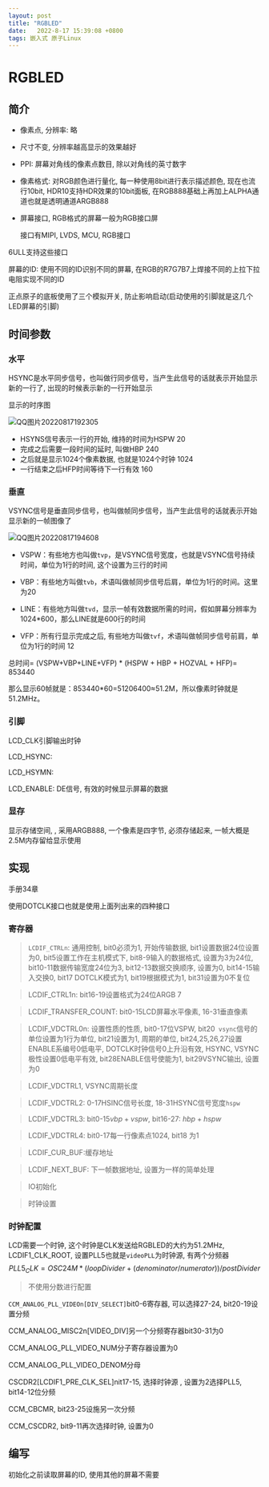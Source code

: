 ```yaml
---
layout: post
title: "RGBLED" 
date:   2022-8-17 15:39:08 +0800
tags: 嵌入式 原子Linux
---
```


# RGBLED

## 简介

+   像素点, 分辨率: 略

+   尺寸不变, 分辨率越高显示的效果越好

+   PPI: 屏幕对角线的像素点数目, 除以对角线的英寸数字

+   像素格式: 对RGB颜色进行量化, 每一种使用8bit进行表示描述颜色, 现在也流行10bit, HDR10支持HDR效果的10bit面板, 在RGB888基础上再加上ALPHA通道也就是透明通道ARGB888

+   屏幕接口, RGB格式的屏幕一般为RGB接口屏

    接口有MIPI, LVDS, MCU, RGB接口

6ULL支持这些接口

屏幕的ID: 使用不同的ID识别不同的屏幕, 在RGB的R7G7B7上焊接不同的上拉下拉电阻实现不同的ID

正点原子的底板使用了三个模拟开关, 防止影响启动(启动使用的引脚就是这几个LED屏幕的引脚)

## 时间参数

### 水平

HSYNC是水平同步信号，也叫做行同步信号，当产生此信号的话就表示开始显示新的一行了, 出现的时候表示新的一行开始显示

显示的时序图

![QQ图片20220817192305](E:\a学习\笔记\img\QQ图片20220817192305.png)

+   HSYNS信号表示一行的开始, 维持的时间为HSPW   20
+    完成之后需要一段时间的延时, 叫做HBP                  240
+   之后就是显示1024个像素数据, 也就是1024个时钟 1024
+   一行结束之后HFP时间等待下一行有效                     160

### 垂直

VSYNC信号是垂直同步信号，也叫做帧同步信号，当产生此信号的话就表示开始显示新的一帧图像了

![QQ图片20220817194608](E:\a学习\笔记\img\QQ图片20220817194608.png)

+   VSPW：有些地方也叫做`tvp`，是VSYNC信号宽度，也就是VSYNC信号持续时间，单位为1行的时间, 这个设置为三行的时间

+   VBP：有些地方叫做`tvb`，术语叫做帧同步信号后肩，单位为1行的时间。这里为20

+   LINE：有些地方叫做`tvd`，显示一帧有效数据所需的时间，假如屏幕分辨率为1024*600，那么LINE就是600行的时间

+   VFP：所有行显示完成之后, 有些地方叫做`tvf`，术语叫做帧同步信号前肩，单位为1行的时间 12

总时间= (VSPW+VBP+LINE+VFP) * (HSPW + HBP + HOZVAL + HFP)= 853440

那么显示60帧就是：853440*60=51206400≈51.2M，所以像素时钟就是51.2MHz。

### 引脚

LCD_CLK引脚输出时钟

LCD_HSYNC:  

LCD_HSYMN:  

LCD_ENABLE: DE信号, 有效的时候显示屏幕的数据

### 显存

显示存储空间, , 采用ARGB888, 一个像素是四字节, 必须存储起来, 一帧大概是2.5M内存留给显示使用

## 实现

手册34章

使用DOTCLK接口也就是使用上面列出来的四种接口

### 寄存器

>   `LCDIF_CTRLn`: 通用控制, bit0必须为1, 开始传输数据, bit1设置数据24位设置为0, bit5设置工作在主机模式下, bit8-9输入的数据格式, 设置为3为24位, bit10-11数据传输宽度24位为3,  bit12-13数据交换顺序, 设置为0, bit14-15输入交换0, bit17 DOTCLK模式为1, bit19根据模式为1, bit31设置为0不复位

>   LCDIF_CTRL1n: bit16-19设置格式为24位ARGB 7

>   LCDIF_TRANSFER_COUNT: bit0-15LCD屏幕水平像素, 16-31垂直像素

>   LCDIF_VDCTRL0n: 设置性质的性质, bit0-17位VSPW, bit20` vsync`信号的单位设置为1行为单位, bit21设置为1, 周期的单位, bit24,25,26,27设置ENABLE系编号0低电平, DOTCLK时钟信号0上升沿有效, HSYNC, VSYNC极性设置0低电平有效, bit28ENABLE信号使能为1, bit29VSYNC输出, 设置为0

>   LCDIF_VDCTRL1, VSYNC周期长度

>   LCDIF_VDCTRL2: 0-17HSINC信号长度, 18-31HSYNC信号宽度`hspw`

>   LCDIF_VDCTRL3: bit0-15$vbp+vspw$, bit16-27: $hbp+hspw$

>   LCDIF_VDCTRL4: bit0-17每一行像素点1024, bit18 为1

>   LCDIF_CUR_BUF:缓存地址

>   LCDIF_NEXT_BUF: 下一帧数据地址, 设置为一样的简单处理

>   IO初始化

>   时钟设置

### 时钟配置

LCD需要一个时钟, 这个时钟是CLK发送给RGBLED的大约为51.2MHz, LCDIF1_CLK_ROOT, 设置PLL5也就是`videoPLL`为时钟源, 有两个分频器
$$
PLL5_CLK = OSC24M * (loopDivider + (denominator / numerator)) / postDivider
$$

>   不使用分数进行配置

`CCM_ANALOG_PLL_VIDEOn[DIV_SELECT]`bit0-6寄存器, 可以选择27-24, bit20-19设置分频

CCM_ANALOG_MISC2n[VIDEO_DIV]另一个分频寄存器bit30-31为0

CCM_ANALOG_PLL_VIDEO_NUM分子寄存器设置为0

CCM_ANALOG_PLL_VIDEO_DENOM分母

CSCDR2[LCDIF1_PRE_CLK_SEL]nit17-15, 选择时钟源 , 设置为2选择PLL5, bit14-12位分频

CCM_CBCMR, bit23-25设施另一次分频

CCM_CSCDR2, bit9-11再次选择时钟, 设置为0



## 编写

初始化之前读取屏幕的ID, 使用其他的屏幕不需要













